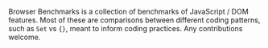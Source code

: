 Browser Benchmarks is a collection of benchmarks of JavaScript / DOM features. Most of these are comparisons between different coding patterns, such as `Set` vs `{}`, meant to inform coding practices. Any contributions welcome.
